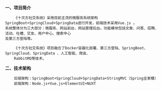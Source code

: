 **一、项目简介**

        《十次方社交系统》采用目前主流的微服务系统架构SpringBoot+SpringCloud+SpringData进行开发，前端技术采用Vue.js 。
    系统整体分为三大部分：微服务、网站前台、网站管理后台。功能模块包括文章、问答、招聘、活动、吐槽、交友、用户中心、搜索中心
    及第三方登陆等。
    
        《十次方社交系统》项目融合了Docker容器化部署、第三方登陆、SpringBoot、SpringCloud、SpringData 、人工智能、爬虫、
        RabbitMQ等技术。
    
**二、技术架构**
    
        后端架构：SpringBoot+SpringCloud+SpringData+StringMVC（Spring全家桶）
        前端架构：Node.js+Vue.js+ElementUI+NUXT

